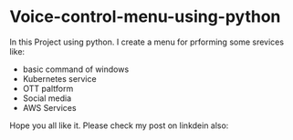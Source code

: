 # Voice-control-menu-using-python

In this Project using python. 
I create a menu for prforming some srevices like:
* basic command of windows
* Kubernetes service
* OTT paltform 
* Social media
* AWS Services

Hope you all like it. 
Please check my post on linkdein also: 
